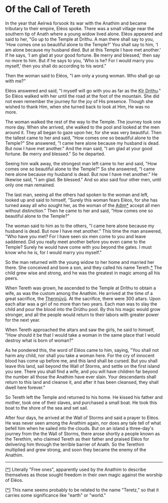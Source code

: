 # Of the Call of Tereth

In the year that Aeírwá forsook its war with the Anathim and became tributary to their empire, Eléos spoke. There was a small village near the southern tip of Anath where a young widow lived alone. Eléos appeared and said to her, "Go up to the Temple at Dríthu. A man there shall say to you, 'How comes one so beautiful alone to the Temple?' You shall say to him, 'I am alone because my husband died. But at this Temple I have met another.' If he says, 'I am glad at your good fortune. Be merry and blessed,' then say no more to him. But if he says to you, 'Who is he? For I would marry you myself,' then you shall do according to his word."

Then the woman said to Eléos, "I am only a young woman. Who shall go up with me?"

Eléos answered and said, "I myself will go with you as far as the <abbr title="Road to Dríthu">Kîr Dríthu</abbr>." So Eléos walked with her until the road at the foot of the mountain. She did not even remember the journey for the joy of His presence. Though she wished to thank Him, when she turned back to look at Him, He was no more.

The woman walked the rest of the way to the Temple. The journey took one more day. When she arrived, she walked to the pool and looked at the men around it. They all began to gaze upon her, for she was very beautiful. Then the tallest came to her and said, "How comes one so beautiful alone to the Temple?" She answered, "I came here alone because my husband is dead. But now I have met another." And the man said, "I am glad at your good fortune. Be merry and blessed." So he departed.

Seeing him walk away, the strongest man left came to her and said, "How comes one so beautiful alone to the Temple?" So she answered, "I came here alone because my husband is dead. But now I have met another." He likewise said, "I am glad. Be blessed." And so also said four other men, until only one man remained.

The last man, seeing all the others had spoken to the woman and left, looked up and said to himself, "Surely this woman fears Eléos, for she has turned away all who sought her, as the woman of the <abbr title='Free ones'>Adim</abbr>[*](#fm1) accept all men without distinction." Then he came to her and said, "How comes one so beautiful alone to the Temple?"

The woman said to him as to the others, "I came here alone because my husband is dead. But now I have met another." This time the man answered, "Who have you met? For I have seen six men come to you and leave saddened. Did you really meet another before you even came to the Temple? Surely he would have come with you beyond the gates. I must know who he is, for I would marry you myself."

So the man returned with the young widow to her home and married her there. She conceived and bore a son, and they called his name Tereth.[*](#fm2) The child grew wise and strong, and he was the greatest in magic among all his peers.

When Tereth was grown, he ascended to the Temple at Dríthu to obtain a wife, as was the custom among the Anathim. He arrived at the time of a great sacrifice, the <abbr title="Youth Festival">Thermüvû</abbr>. At the sacrifice, there were 300 altars. Upon each altar was a girl of no more than two years. Each man was to slay the child and pour the blood into the Drüthu pool. By this his magic would grow stronger, and all the people would return to their labors with greater power for the next year.

When Tereth approached the altars and saw the girls, he said to himself, "How should it be that I would take a woman in the same place that I would destroy what is born of woman?"

As he pondered this, the word of Eléos came to him, saying, "You shall not harm any child, nor shall you take a woman here. For the cry of innocent blood has come up before me, and this land shall be cursed. But you shall leave this land, sail beyond the Wall of Storms, and settle on the first island you see. There you shall find a wife, and you will have children far beyond the number all those the Anathim have ever slain. Your descendants shall return to this land and cleanse it, and after it has been cleansed, they shall dwell here forever."

So Tereth left the Temple and returned to his home. He kissed his father and mother, took one of their slaves, and purchased a small boat. He took this boat to the shore of the sea and set sail.

After four days, he arrived at the Wall of Storms and said a prayer to Eléos. He was never seen among the Anathim again, nor does any tale tell of what befell him when he sailed into the clouds. But on an island a three-day's journey from the the Wall of Storms, there arose shortly a people known as the Terethim, who claimed Tereth as their father and praised Eléos for delivering him through the terrible barrier of Anath. So the Terethim multiplied and grew strong, and soon they became the enemy of the Anathim.

---

[[*]](#fm1) Literally "Free ones", apparently used by the Anathim to describe themselves as those sought freedom in their own magic against the worship of Eléos.

[[*]](#fm2) This name seems probably to be related to the name "Teretz," so that it carries some significance like "earth" or "world."